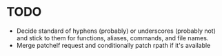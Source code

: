 # TODO

* Decide standard of hyphens (probably) or underscores (probably not) and stick to them for functions, aliases, commands, and file names.
* Merge patchelf request and conditionally patch rpath if it's available

